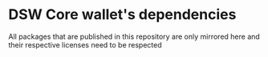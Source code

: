 # DSW Core wallet's dependencies
All packages that are published in this repository are only mirrored here and their respective licenses need to be respected
